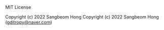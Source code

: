 MIT License

Copyright (c) 2022 Sangbeom Hong
Copyright (c) 2022 Sangbeom Hong (gditropy@naver.com)


<!---
gditropy/cudadata is a ✨ special ✨ repository because its `README.md` (this file) appears on your GitHub profile.
You can click the Preview link to take a look at your changes.
--->
